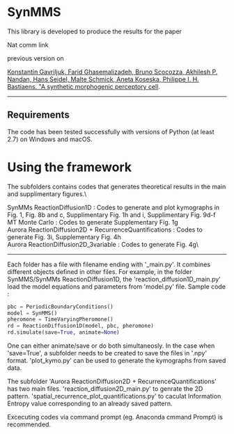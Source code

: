 # SynMMS

This library is developed to produce the results for the paper 

Nat comm link

previous version on

[Konstantin Gavriljuk, Farid Ghasemalizadeh, Bruno Scocozza, Akhilesh P. Nandan, Hans Seidel, Malte Schmick, Aneta Koseska, Philippe I. H. Bastiaens. "A synthetic morphogenic perceptory cell](https://doi.org/10.1101/481887).

-------------------------
Requirements
-------------------------

The code has been tested successfully with versions of Python (at least 2.7) on Windows and macOS.

Using the framework
===================

The subfolders contains codes that generates theoretical results in the main and supplimentary figures.\

SynMMs ReactionDiffusion1D : Codes to generate and plot kymographs in Fig. 1, Fig. 8b and c, Supplimentary Fig. 1h and i, Supplimentary Fig. 9d-f\
MT Monte Carlo             : Codes to generate Supplementary Fig. 1g \
Aurora ReactionDiffusion2D + RecurrenceQuantifications : Codes to generate Fig. 3i, Supplementary Fig. 4h\
Aurora ReactionDiffusion2D_3variable                   : Codes to generate Fig. 4g\

-----------------------------------------------------------

Each folder has a file with filename ending with '_main.py'. It combines different objects defined in other files. For example, in the folder SynMMS/SynMMs ReactionDiffusion1D,
the 'reaction_diffusion1D_main.py' load the model equations and parameters from 'model.py' file. 
Sample code :
```python
pbc = PeriodicBoundaryConditions()
model = SynMMS()
pheromone = TimeVaryingPheromone()
rd = ReactionDiffusion1D(model, pbc, pheromone)
rd.simulate(save=True, animate=None)
```
One can either animate/save or do both simultaneosly. In the case when 'save=True', a subfolder needs to be created to save the files in '.npy' format.
'plot_kymo.py' can be used to generate the kymographs from saved data.

The subfolder 'Aurora ReactionDiffusion2D + RecurrenceQuantifications' has two main files. 'reaction_diffusion2D_main.py' to genrate the 2D pattern.
'spatial_recurrence_plot_quantifications.py' to caculat Information Entropy value corresponding to an already saved pattern. 

Excecuting codes via command prompt (eg. Anaconda cmmand Prompt) is recommended.
